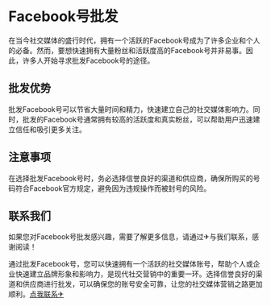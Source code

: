 # Facebook号批发

在当今社交媒体的盛行时代，拥有一个活跃的Facebook号成为了许多企业和个人的必备。然而，要想快速拥有大量粉丝和活跃度高的Facebook号并非易事。因此，许多人开始寻求批发Facebook号的途径。

## 批发优势

批发Facebook号可以节省大量时间和精力，快速建立自己的社交媒体影响力。同时，批发的Facebook号通常拥有较高的活跃度和真实粉丝，可以帮助用户迅速建立信任和吸引更多关注。

## 注意事项

在选择批发Facebook号时，务必选择信誉良好的渠道和供应商，确保所购买的号码符合Facebook官方规定，避免因为违规操作而被封号的风险。

## 联系我们

如果您对Facebook号批发感兴趣，需要了解更多信息，请通过✈与我们联系，感谢阅读！

通过批发Facebook号，您可以快速拥有一个活跃的社交媒体账号，帮助个人或企业快速建立品牌形象和影响力，是现代社交营销中的重要一环。选择信誉良好的渠道和供应商进行批发，可以确保您的账号安全可靠，让您的社交媒体营销之路更加顺利。[点我联系✈](https://s.G208.com)